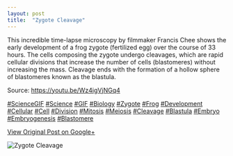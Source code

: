 ```yaml
---
layout: post
title:  "Zygote Cleavage"
---
```


This incredible time-lapse microscopy by filmmaker Francis Chee shows the
early development of a frog zygote (fertilized egg) over the course of 33
hours. The cells composing the zygote undergo cleavages, which are rapid
cellular divisions that increase the number of cells (blastomeres) without
increasing the mass. Cleavage ends with the formation of a hollow sphere of
blastomeres known as the blastula.  
  
Source: <https://youtu.be/Wz4igVjNGq4>  
  
[#ScienceGIF](https://plus.google.com/s/%23ScienceGIF/posts)
[#Science](https://plus.google.com/s/%23Science/posts)
[#GIF](https://plus.google.com/s/%23GIF/posts)
[#Biology](https://plus.google.com/s/%23Biology/posts)
[#Zygote](https://plus.google.com/s/%23Zygote/posts)
[#Frog](https://plus.google.com/s/%23Frog/posts)
[#Development](https://plus.google.com/s/%23Development/posts)
[#Cellular](https://plus.google.com/s/%23Cellular/posts)
[#Cell](https://plus.google.com/s/%23Cell/posts)
[#Division](https://plus.google.com/s/%23Division/posts)
[#Mitosis](https://plus.google.com/s/%23Mitosis/posts)
[#Meiosis](https://plus.google.com/s/%23Meiosis/posts)
[#Cleavage](https://plus.google.com/s/%23Cleavage/posts)
[#Blastula](https://plus.google.com/s/%23Blastula/posts)
[#Embryo](https://plus.google.com/s/%23Embryo/posts)
[#Embryogenesis](https://plus.google.com/s/%23Embryogenesis/posts)
[#Blastomere](https://plus.google.com/s/%23Blastomere/posts)﻿

[View Original Post on Google+](https://plus.google.com/+ColinSullender/posts/3bUMHRxmuLj)

![Zygote Cleavage](/assets/img/2017-04-01-Zygote-Cleavage.gif)
